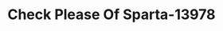 ---
f_zip-code: 62286
f_state-code: IL
title: Check Please Of Sparta-13978
f_phone: 618-443-4649
f_city-only: Sparta
f_address: 1400 Sparta Centre Drive Sparta
f_location-unique-id: '13978'
slug: check-please-of-sparta-13978
updated-on: '2024-05-30T13:46:58.046Z'
created-on: '2024-05-30T13:36:59.803Z'
published-on: '2024-05-30T13:54:32.469Z'
f_city-state: cms/city/sparta-il.md
f_company: cms/company/check-please-of-sparta.md
f_state: cms/state/illinois.md
layout: '[payday-loan].html'
tags: payday-loan
---